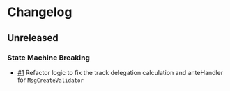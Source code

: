 # Changelog

## Unreleased

### State Machine Breaking

- [#1](https://github.com/evmos/vesting-ghsa-hwgx-9jq6-cx8h/pull/1) Refactor logic to fix the track delegation calculation and anteHandler for `MsgCreateValidator`

